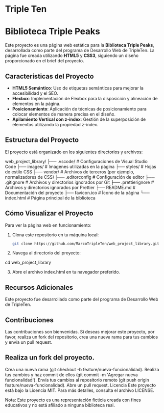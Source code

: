 # Triple Ten

# Biblioteca Triple Peaks

Este proyecto es una página web estática para la **Biblioteca Triple Peaks**, desarrollada como parte del programa de Desarrollo Web de TripleTen. La página fue creada utilizando **HTML5** y **CSS3**, siguiendo un diseño proporcionado en el brief del proyecto.

## Características del Proyecto

- **HTML5 Semántico**: Uso de etiquetas semánticas para mejorar la accesibilidad y el SEO.
- **Flexbox**: Implementación de Flexbox para la disposición y alineación de elementos en la página.
- **Posicionamiento**: Aplicación de técnicas de posicionamiento para colocar elementos de manera precisa en el diseño.
- **Apilamiento Vertical con z-index**: Gestión de la superposición de elementos utilizando la propiedad z-index.

## Estructura del Proyecto

El proyecto está organizado en los siguientes directorios y archivos:

web_project_library/
├── .vscode/               # Configuraciones de Visual Studio Code
├── images/                # Imágenes utilizadas en la página
├── styles/                # Hojas de estilo CSS
├── vendor/                # Archivos de terceros (por ejemplo, normalizadores de CSS)
├── .editorconfig          # Configuración de editor
├── .gitignore             # Archivos y directorios ignorados por Git
├── .prettierignore        # Archivos y directorios ignorados por Prettier
├── README.md              # Documentación del proyecto
├── favicon.ico            # Ícono de la página
└── index.html             # Página principal de la biblioteca


## Cómo Visualizar el Proyecto

Para ver la página web en funcionamiento:

1. Clona este repositorio en tu máquina local:

   ```bash
   git clone https://github.com/MarcoTripleTen/web_project_library.git


2. Navega al directorio del proyecto:

  cd web_project_library

3. Abre el archivo index.html en tu navegador preferido.

## Recursos Adicionales
Este proyecto fue desarrollado como parte del programa de Desarrollo Web de TripleTen.

## Contribuciones
Las contribuciones son bienvenidas. Si deseas mejorar este proyecto, por favor, realiza un fork del repositorio, crea una nueva rama para tus cambios y envía un pull request.

## Realiza un fork del proyecto.
Crea una nueva rama (git checkout -b feature/nueva-funcionalidad).
Realiza tus cambios y haz commit de ellos (git commit -m 'Agregar nueva funcionalidad').
Envía tus cambios al repositorio remoto (git push origin feature/nueva-funcionalidad).
Abre un pull request.
Licencia
Este proyecto está bajo la Licencia MIT. Para más detalles, consulta el archivo LICENSE.

Nota: Este proyecto es una representación ficticia creada con fines educativos y no está afiliado a ninguna biblioteca real.

